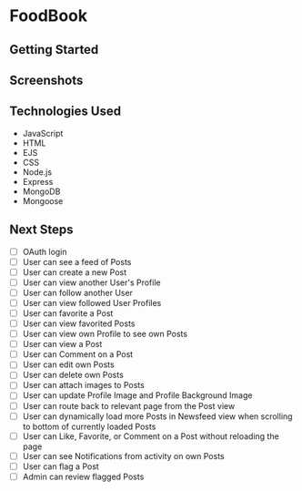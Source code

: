 # FoodBook

## Getting Started

## Screenshots

## Technologies Used

- JavaScript
- HTML
- EJS
- CSS
- Node.js
- Express
- MongoDB
- Mongoose

## Next Steps

- [ ] OAuth login
- [ ] User can see a feed of Posts
- [ ] User can create a new Post
- [ ] User can view another User's Profile
- [ ] User can follow another User
- [ ] User can view followed User Profiles
- [ ] User can favorite a Post
- [ ] User can view favorited Posts
- [ ] User can view own Profile to see own Posts
- [ ] User can view a Post
- [ ] User can Comment on a Post
- [ ] User can edit own Posts
- [ ] User can delete own Posts
- [ ] User can attach images to Posts
- [ ] User can update Profile Image and Profile Background Image
- [ ] User can route back to relevant page from the Post view
- [ ] User can dynamically load more Posts in Newsfeed view when scrolling to bottom of currently loaded Posts
- [ ] User can Like, Favorite, or Comment on a Post without reloading the page
- [ ] User can see Notifications from activity on own Posts
- [ ] User can flag a Post
- [ ] Admin can review flagged Posts